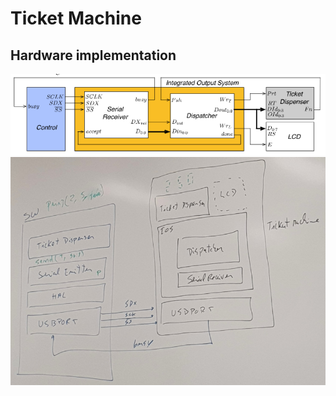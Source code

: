 # Ticket Machine
## Hardware implementation

<img src="https://github.com/pedroMalaf/Projeto-LIC/blob/master/images/ios.png?raw=true">
<img src="https://github.com/pedroMalaf/Projeto-LIC/blob/master/images/software_ticket_machine.png?raw=true">


